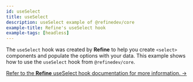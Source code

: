 ```yaml
---
id: useSelect
title: useSelect
description: useSelect example of @refinedev/core
example-title: Refine's useSelect hook
example-tags: [headless]
---
```


The `useSelect` hook was created by **Refine** to help you create `<select>` components and populate the options with your data. This example shows how to use the `useSelect` hook from `@refinedev/core`.

[Refer to the **Refine** useSelect hook documentation for more information. →](/docs/core/hooks/use-select)

<CodeSandboxExample path="core-use-select" />
